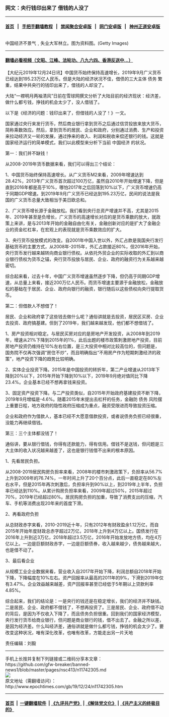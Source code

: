 ### 网文：央行钱印出来了 借钱的人没了
------------------------

#### [首页](https://github.com/gfw-breaker/banned-news1/blob/master/README.md) &nbsp;&nbsp;|&nbsp;&nbsp; [手把手翻墙教程](https://github.com/gfw-breaker/guides/wiki) &nbsp;&nbsp;|&nbsp;&nbsp; [禁闻聚合安卓版](https://github.com/gfw-breaker/bn-android) &nbsp;&nbsp;|&nbsp;&nbsp; [网门安卓版](https://github.com/oGate2/oGate) &nbsp;&nbsp;|&nbsp;&nbsp; [神州正道安卓版](https://github.com/SzzdOgate/update) 



<div><img alt="" class="aligncenter wp-post-image" src="http://i.epochtimes.com/assets/uploads/2009/04/90418184623459-600x400.jpg"/>
<div class="red16 caption">
 <p>
  中国经济不景气﹐失业大军林立。图为资料图。(Getty Images)
 </p>
</div>
</div><hr/>

#### [翻墙必看视频（文昭、江峰、法轮功、八九六四、香港反送中...）](https://github.com/gfw-breaker/banned-news/blob/master/pages/link3.md)

<div><p>
 【大纪元2019年12月24日讯】中国货币始终保持高速增长，2019年9月广义货币已经达到195.23万亿人民币。但是大陆的经济状况不佳，借债的三大主体
 <ok href="http://www.epochtimes.com/gb/tag/%E5%80%BA%E5%8A%A1.html">
  债务
 </ok>
 繁重，结果中共央行的钱印出来了，借钱的人却没了。
</p>
<p>
 大陆“一襟明月两袖清风”日前在雪球网撰文分析了大陆目前的经济现状：经济差，做什么都亏钱，挣钱的机会太少了，没人借钱了。
</p>
<p>
 以下是《经济的问题：钱印出来了，但借钱的人没了！》一文。
</p>
<p>
 国家通过央行来发行货币，然后商业银行拿到货币之后通过信贷投放来放大货币，简称乘数效应。然后，拿到货币的居民、企业和政府，分别通过消费、生产和投资来拉动经济又一轮的发展，通过挣来的收入、利润和税收来偿还银行的钱。这就是国家经济运行的简单模式，我们以此模型来分析下当前
 <ok href="http://www.epochtimes.com/gb/tag/%E4%B8%AD%E5%9B%BD%E7%BB%8F%E6%B5%8E.html">
  中国经济
 </ok>
 的状况。
</p>
<p>
 第一：我们并不缺钱！
</p>
<p>
 从2008-2019年货币数据来看，我们可以得出三个结论：
</p>
<p>
 1、中国货币始终保持高速增长。从广义货币M2来看，2009年增速达到28.42%，2013年广义货币首次超过100万亿，虽然自2010年开始增速下降，但是直到2016年都是高于10%，哪怕2017年之后回落到10%以下，广义货币增速仍高于同期GDP增速。到2019年9月广义货币已经达到195.23万亿，民间的说法是我国的广义货币总量大致相当于美日欧总和。
</p>
<p>
 2、广义货币增长源于金融放松。我们看到央行总资产增速并不高，尤其是2015年、2019年甚至是负增长，广义货币的高速增长对应的是货币乘数的放大，就政策上来讲，是与2013年开始的金融自由化有关，金融创新对应的是扩大了金融企业的资金杠杠率，在宏观上的表现就是货币乘数效应的扩大。
</p>
<p>
 3、央行货币投放模式的改变。自2001年中国入世以外，外汇占款是我国央行发行基础货币的主要方式，从2008年-2015年，外汇占款接近80%，但2016年开始，央行货币发行越来越转向商业银行债权。从依托外贸企业的实际收取的外汇到以商业银行债权为货币之锚，央行货币投放与居民、企业、政府的融资行为关系越来越密切。
</p>
<p>
 综合起来看，过去十年，中国广义货币增速虽然逐步下降，但仍高于同期GDP增速，从总量上来看，接近200万亿人民币。而货币增速主要源于金融放松，金融放松的基础在于居民、企业、政府向银行的融资，银行随后以这些债权向央行提取货币。
</p>
<p>
 第二：但借款人不想借了！
</p>
<p>
 居民、企业和政府拿了这些钱去做什么呢？通俗讲就是去投资，居民区买房、企业去投资、政府搞基建。但到了2019年，我们越来越发现，他们都不想借钱了。
</p>
<p>
 1、房产投资相对稳定。与居民买房对应的是房地产开发投资，从2008年到2019年，增速从21%下降到2015年的1%，此后出题的楼市政策刺激房地产投资，目前房地产投资仍维持在10%左右位置，是三大投资中相对比较高位的，但问题是，国务院不仅再次强调“房住不炒”，而且明确指出“不用房产作为短期刺激经济的政策”，地产投资下降的趋势比较明确。
</p>
<p>
 2、实体企业投资下降。2015年是中国投资的转折年，第二产业增速从2013年下降到20%以下，2015年开始下降到10%以下，2019年9月绝对值同比下降23.4%。企业基本已经不想再拿钱来投资。
</p>
<p>
 3、固定资产投资下降。与二产投资类似，自2015年开始政府基建投资不断下降，2019年9月增幅是-4.6%。随着2015年末提出去杠杆的任务，金融防
 <ok href="http://www.epochtimes.com/gb/tag/%E5%80%BA%E5%8A%A1.html">
  债务
 </ok>
 风险摆上重要日程，地方政府的隐性政府压缩成为重点，融资受限进而导致投资压缩。
</p>
<p>
 企业和政府作为借款人，基本已经不大愿意借款投资，或者说债务负担已经很重，没能力再继续借钱。
</p>
<p>
 第三：三个主体都没钱了！
</p>
<p>
 通俗讲，要从银行借钱，你得有还款能力，得有信用。借钱不是送钱，但问题是三大主体的收入状况越来越差了，这也是银行钱借不出来的根本原因。
</p>
<p>
 1、先看居民负担。
</p>
<p>
 从2008-2019居民购房负担率来看，2008年的楼市刺激政策下，负担率从56.7%上升到2009年的76.74%，一年时间上升了20个百分点，此后一直稳定在80%左右水平，但是2015年再次刺激后，负担率升到90%以上，到2019年上半年，负担率已经达到110%。从累计购房负担率来看，2009年超过50%，2015年超过70%，2019年已经超过80%。居民购房负担的加重，导致了消费支出的压缩，汽车、手机等消费出现20年来的首度下滑。
</p>
<p>
 2、再看政府负担
</p>
<p>
 从总财政赤字来看，2010-2019近十年，只有2012年有财政盈余1.12万亿，而自2015年开始年度财政总赤字超过2万亿，2018年上升到4万亿以上。国债发行在2016年上升到近3万亿，2018年超过3.5万亿，2016年开始发放地方债，均在4万亿以上。一边是巨额财政赤字，一边是巨额债券，收入越来越少，债务越来越大，也是借不动了。
</p>
<p>
 3、最后看企业
</p>
<p>
 从规模工业企业数据来看，营业收入自2017年开始下降，利润总额自2018年开始下降，下降幅度在10%左右。资产回报率从最高的2011年的9%，下滑到2019年仅有3.47%。企业效益越来越差，资产回报率甚至已经低于5年期以上贷款利率4.85%。
</p>
<p>
 综合起来，我们的结论是：一是央行的钱还是在稳定增长，我们的经济并不缺钱。二是居民、企业、政府都不借钱了，不想再投资了。三是居民、企业、政府借不动的背后，是因为不仅收入下降了，而且债务负担很重。回到我们的国家经济模型，央行发行货币给商业银行，但问题是商业银行的钱，借不出去了。金融之所以差，是因为经济差。什么叫经济差，通俗讲就是做什么都亏钱，挣钱的机会太少了。要改变这种状况，唯有深化改革，也唯有改革，方能走出另一片天地
</p>
<p>
 责任编辑：刘毅
</p>
</div>
<hr/>
手机上长按并复制下列链接或二维码分享本文章：<br/>
https://github.com/gfw-breaker/banned-news1/blob/master/pages/nsc413/n11742305.md <br/>
<a href='https://github.com/gfw-breaker/banned-news1/blob/master/pages/nsc413/n11742305.md'><img src='https://github.com/gfw-breaker/banned-news1/blob/master/pages/nsc413/n11742305.md.png'/></a> <br/>
原文地址（需翻墙访问）：http://www.epochtimes.com/gb/19/12/24/n11742305.htm


------------------------
#### [首页](https://github.com/gfw-breaker/banned-news1/blob/master/README.md) &nbsp;|&nbsp; [一键翻墙软件](https://github.com/gfw-breaker/nogfw/blob/master/README.md) &nbsp;| [《九评共产党》](https://github.com/gfw-breaker/9ping.md/blob/master/README.md#九评之一评共产党是什么) | [《解体党文化》](https://github.com/gfw-breaker/jtdwh.md/blob/master/README.md) | [《共产主义的终极目的》](https://github.com/gfw-breaker/gczydzjmd.md/blob/master/README.md)


<img src='http://gfw-breaker.win/banned-news/pages/nsc413/n11742305.md' width='0px' height='0px'/>